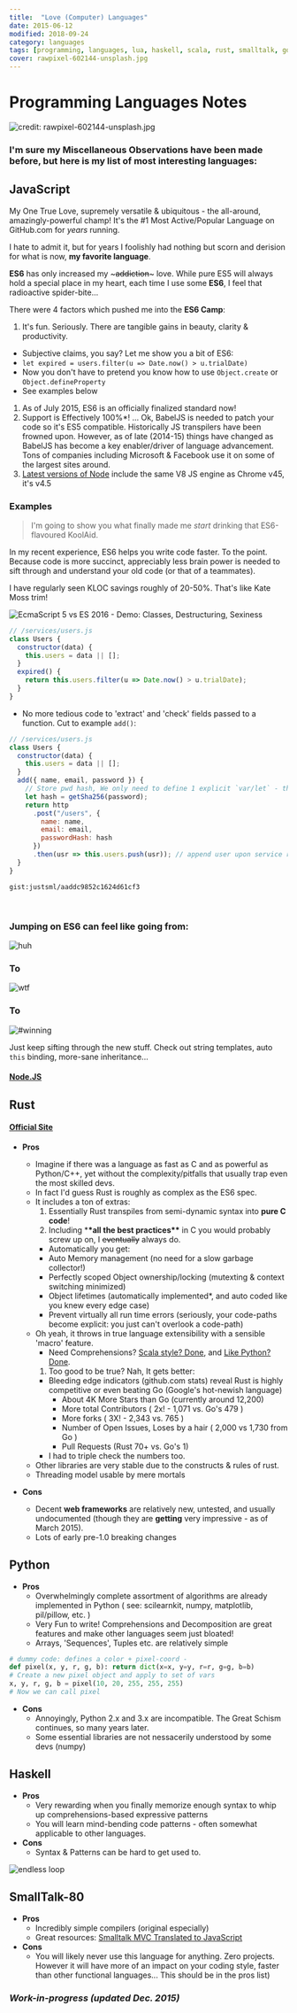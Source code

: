```yaml
---
title:  "Love (Computer) Languages"
date: 2015-06-12
modified: 2018-09-24
category: languages
tags: [programming, languages, lua, haskell, scala, rust, smalltalk, go, javascript, python]
cover: rawpixel-602144-unsplash.jpg
---
```


# Programming Languages Notes

![credit: rawpixel-602144-unsplash.jpg](rawpixel-602144-unsplash.jpg)

### I'm sure my Miscellaneous Observations have been made before, but here is my list of most interesting languages:

## JavaScript

My One True Love, supremely versatile & ubiquitous - the all-around, amazingly-powerful champ!
It's the #1 Most Active/Popular Language on GitHub.com for _years_ running.

I hate to admit it, but for years I foolishly had nothing but scorn and derision for what is now, **my favorite language**.

**ES6** has only increased my ~~~addiction~~~ love. While pure ES5 will always hold a special place in my heart, each time I use some **ES6**, I feel that radioactive spider-bite...

There were 4 factors which pushed me into the **ES6 Camp**:

1.  It's fun. Seriously. There are tangible gains in beauty, clarity & productivity.

- Subjective claims, you say? Let me show you a bit of ES6:
- `let expired = users.filter(u => Date.now() > u.trialDate)`
- Now you don't have to pretend you know how to use `Object.create` or `Object.defineProperty`
- See examples below

1.  As of July 2015, ES6 is an officially finalized standard now!
1.  Support is Effectively 100%\*! ... Ok, BabelJS is needed to patch your code so it's ES5 compatible. Historically JS transpilers have been frowned upon. However, as of late (2014-15) things have changed as BabelJS has become a key enabler/driver of language advancement. Tons of companies including Microsoft & Facebook use it on some of the largest sites around.
1.  [Latest versions of Node](https://nodejs.org/en/blog/release/v4.0.0/) include the same V8 JS engine as Chrome v45, it's v4.5

### Examples

> I'm going to show you what finally made me _start_ drinking that ES6-flavoured KoolAid.

In my recent experience, ES6 helps you write code faster. To the point.
Because code is more succinct, appreciably less brain power is needed to sift through and understand your old code (or that of a teammates).

I have regularly seen KLOC savings roughly of 20-50%. That's like Kate Moss trim!

![EcmaScript 5 vs ES 2016 - Demo: Classes, Destructuring, Sexiness](/images/screenshots/Diff-ES6-vs-ES5-Head-to-Head.png)

```js
// /services/users.js
class Users {
  constructor(data) {
    this.users = data || [];
  }
  expired() {
    return this.users.filter(u => Date.now() > u.trialDate);
  }
}
```

- No more tedious code to 'extract' and 'check' fields passed to a function. Cut to example `add()`:

```js
// /services/users.js
class Users {
  constructor(data) {
    this.users = data || [];
  }
  add({ name, email, password }) {
    // Store pwd hash, We only need to define 1 explicit `var/let` - the other vars are 'defined' with the `{fields}` wizardry above ^^^
    let hash = getSha256(password);
    return http
      .post("/users", {
        name: name,
        email: email,
        passwordHash: hash
      })
      .then(usr => this.users.push(usr)); // append user upon service response
  }
}
```

`gist:justsml/aaddc9852c1624d61cf3`

<p>&#160;</p>

### Jumping on ES6 can feel like going from:

<div class="anigif top">
  <img alt='huh' title="Huh?" src="https://res.cloudinary.com/ddd/image/upload/v1441143891/wtf__tumblr_inline_n7ygqh6Y0C1svcdm1_igeqey.gif" />
</div>
<h3>To</h3>
<div class="anigif">
  <img alt='wtf' title="WTF?!?!" src="https://res.cloudinary.com/ddd/image/upload/v1443133148/cat-wtf-trap.gif" />
</div>
<h3>To</h3>
<div class="anigif end">
  <img alt='#winning' title='#winning' src="https://res.cloudinary.com/ddd/image/upload/v1443133141/full-throttle.gif" />
</div>

Just keep sifting through the new stuff. Check out string templates, auto `this` binding, more-sane inheritance...

#### [Node.JS](http://nodejs.org/)

## Rust

#### [Official Site](http://www.rust-lang.org/)

- **Pros**

  - Imagine if there was a language as fast as C and as powerful as Python/C++, yet without the complexity/pitfalls that usually trap even the most skilled devs.
  - In fact I'd guess Rust is roughly as complex as the ES6 spec.
  - It includes a ton of extras:
    1.  Essentially Rust transpiles from semi-dynamic syntax into **pure C code**!
    1.  Including \***\*all the best practices\*\*** in C you would probably screw up on, I ~~eventually~~ always do.
    - Automatically you get:
    - Auto Memory management (no need for a slow garbage collector!)
    - Perfectly scoped Object ownership/locking (mutexting & context switching minimized)
    - Object lifetimes (automatically implemented\*, and auto coded like you knew every edge case)
    - Prevent virtually all run time errors (seriously, your code-paths become explicit: you just can't overlook a code-path)
  - Oh yeah, it throws in true language extensibility with a sensible 'macro' feature.
    - Need Comprehensions? [Scala style? Done](https://gist.github.com/hanny24/5749688), and [Like Python? Done](https://gist.github.com/JeffBelgum/5e762761cd63c796e803).
    1.  Too good to be true? Nah, It gets better:
    - Bleeding edge indicators (github.com stats) reveal Rust is highly competitive or even beating Go (Google's hot-newish language)
      - About 4K More Stars than Go (currently around 12,200)
      - More total Contributors ( 2x! - 1,071 vs. Go's 479 )
      - More forks ( 3X! - 2,343 vs. 765 )
      - Number of Open Issues, Loses by a hair ( 2,000 vs 1,730 from Go )
      - Pull Requests (Rust 70+ vs. Go's 1)
    - I had to triple check the numbers too.
  - Other libraries are very stable due to the constructs & rules of rust.
  - Threading model usable by mere mortals

- **Cons**
  - Decent **web frameworks** are relatively new, untested, and usually undocumented (though they are **getting** very impressive - as of March 2015).
  - Lots of early pre-1.0 breaking changes

## Python

- **Pros**
  - Overwhelmingly complete assortment of algorithms are already implemented in Python ( see: scilearnkit, numpy, matplotlib, pil/pillow, etc. )
  - Very Fun to write! Comprehensions and Decomposition are great features and make other languages seem just bloated!
  - Arrays, 'Sequences', Tuples etc. are relatively simple

```python
# dummy code: defines a color + pixel-coord -
def pixel(x, y, r, g, b): return dict(x=x, y=y, r=r, g=g, b=b)
# Create a new pixel object and apply to set of vars
x, y, r, g, b = pixel(10, 20, 255, 255, 255)
# Now we can call pixel
```

- **Cons**
  - Annoyingly, Python 2.x and 3.x are incompatible. The Great Schism continues, so many years later.
  - Some essential libraries are not nessacerily understood by some devs (numpy)

## Haskell

- **Pros**
  - Very rewarding when you finally memorize enough syntax to whip up comprehensions-based expressive patterns
  - You will learn mind-bending code patterns - often somewhat applicable to other languages.
- **Cons**
  - Syntax & Patterns can be hard to get used to.

<div class="anigif end">
  <img alt='endless loop' src="https://res.cloudinary.com/ddd/image/upload/v1441143881/endless-loop.gif" />
</div>

## SmallTalk-80

- **Pros**
  - Incredibly simple compilers (original especially)
  - Great resources: [Smalltalk MVC Translated to JavaScript](http://peter.michaux.ca/articles/smalltalk-mvc-translated-to-javascript)
- **Cons**
  - You will likely never use this language for anything. Zero projects. However it will have more of an impact on your coding style, faster than other functional languages... This should be in the pros list)

### _Work-in-progress (updated Dec. 2015)_

[schema_refactor]: https://res.cloudinary.com/ddd/image/upload/bldg-collapse__wsZKhIc_kafcha.gif
[not_a_fan]: https://res.cloudinary.com/ddd/image/upload/timeout-expired.gif
[teamwork]: https://res.cloudinary.com/ddd/image/upload/teamwork__tumblr_n2df80cPZa1s373hwo1_400_ghv4xn.gif
[fuck_this]: https://res.cloudinary.com/ddd/image/upload/panda-rampage__tumblr_nq7srwTXqr1stn6klo1_500_gm2som.gif
[new_feature]: https://res.cloudinary.com/ddd/image/upload/simba-toss-error.gif
[drinking]: https://res.cloudinary.com/ddd/image/upload/v1442175801/system-maint-anon.gif
[cat_outfit]: https://res.cloudinary.com/ddd/image/upload/v1441143858/cat-bee-fail.gif
[cat_loops]: https://res.cloudinary.com/ddd/image/upload/v1441143869/cat-loops.gif
[cat_bowl]: https://res.cloudinary.com/ddd/image/upload/v1441143883/kitten_bowl.gif
[cat_wtf]: https://res.cloudinary.com/ddd/image/upload/v1441143878/cat-wtf.gif
[endless_loop]: https://res.cloudinary.com/ddd/image/upload/v1441143881/endless-loop.gif
[happy_time]: https://res.cloudinary.com/ddd/image/upload/v1443133146/happy-time.gif
